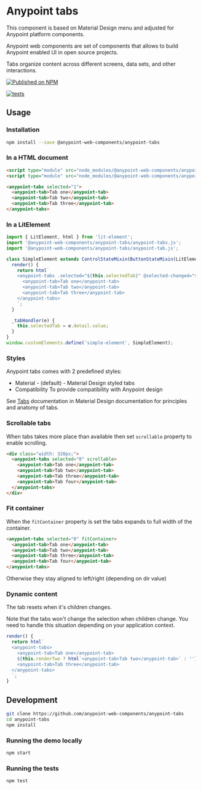 # Anypoint tabs

This component is based on Material Design menu and adjusted for Anypoint platform components.

Anypoint web components are set of components that allows to build Anypoint enabled UI in open source projects.

Tabs organize content across different screens, data sets, and other interactions.

[![Published on NPM](https://img.shields.io/npm/v/@anypoint-web-components/anypoint-tabs.svg)](https://www.npmjs.com/package/@anypoint-web-components/anypoint-tabs)

[![tests](https://github.com/anypoint-web-components/anypoint-tabs/actions/workflows/tests.yml/badge.svg)](https://github.com/anypoint-web-components/anypoint-tabs/actions/workflows/tests.yml)

## Usage

### Installation

```sh
npm install --save @anypoint-web-components/anypoint-tabs
```

### In a HTML document

```html
<script type="module" src="node_modules/@anypoint-web-components/anypoint-tabs/anypoint-tabs.js"></script>
<script type="module" src="node_modules/@anypoint-web-components/anypoint-tabs/anypoint-tab.js"></script>

<anypoint-tabs selected="1">
  <anypoint-tab>Tab one</anypoint-tab>
  <anypoint-tab>Tab two</anypoint-tab>
  <anypoint-tab>Tab three</anypoint-tab>
</anypoint-tabs>
```

### In a LitElement

```js
import { LitElement, html } from 'lit-element';
import '@anypoint-web-components/anypoint-tabs/anypoint-tabs.js';
import '@anypoint-web-components/anypoint-tabs/anypoint-tab.js';

class SimpleElement extends ControlStateMixin(ButtonStateMixin(LitElement)) {
  render() {
    return html`
    <anypoint-tabs .selected="${this.selectedTab}" @selected-changed="${this._tabHandler}">
      <anypoint-tab>Tab one</anypoint-tab>
      <anypoint-tab>Tab two</anypoint-tab>
      <anypoint-tab>Tab three</anypoint-tab>
    </anypoint-tabs>
    `;
  }

  _tabHandler(e) {
    this.selectedTab = e.detail.value;
  }
}
window.customElements.define('simple-element', SimpleElement);
```

### Styles

Anypoint tabs comes with 2 predefined styles:

- Material - (default) - Material Design styled tabs
- Compatibility To provide compatibility with Anypoint design

See [Tabs](https://material.io/components/tabs/) documentation in Material Design documentation for principles and anatomy of tabs.

### Scrollable tabs

When tabs takes more place than available then set `scrollable` property to enable scrolling.

```html
<div class="width: 320px;">
  <anypoint-tabs selected="0" scrollable>
    <anypoint-tab>Tab one</anypoint-tab>
    <anypoint-tab>Tab two</anypoint-tab>
    <anypoint-tab>Tab three</anypoint-tab>
    <anypoint-tab>Tab four</anypoint-tab>
  </anypoint-tabs>
</div>
```

### Fit container

When the `fitContainer` property is set the tabs expands to full width of the container.

```html
<anypoint-tabs selected="0" fitContainer>
  <anypoint-tab>Tab one</anypoint-tab>
  <anypoint-tab>Tab two</anypoint-tab>
  <anypoint-tab>Tab three</anypoint-tab>
  <anypoint-tab>Tab four</anypoint-tab>
</anypoint-tabs>
```

Otherwise they stay aligned to left/right (depending on dir value)

### Dynamic content

The tab resets when it's children changes.

Note that the tabs won't change the selection when children change. You need to handle this
situation depending on your application context.

```js
render() {
  return html`
  <anypoint-tabs>
    <anypoint-tab>Tab one</anypoint-tab>
    ${this.renderTwo ? html`<anypoint-tab>Tab two</anypoint-tab>` : ''}
    <anypoint-tab>Tab three</anypoint-tab>
  </anypoint-tabs>
  `;
}
```

## Development

```sh
git clone https://github.com/anypoint-web-components/anypoint-tabs
cd anypoint-tabs
npm install
```

### Running the demo locally

```sh
npm start
```

### Running the tests

```sh
npm test
```
